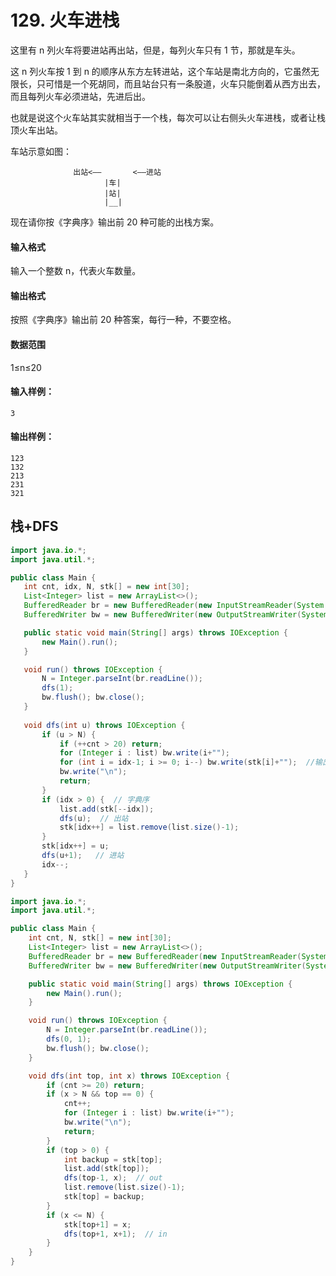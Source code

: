# 129. 火车进栈

这里有 n 列火车将要进站再出站，但是，每列火车只有 1 节，那就是车头。

这 n 列火车按 1 到 n 的顺序从东方左转进站，这个车站是南北方向的，它虽然无限长，只可惜是一个死胡同，而且站台只有一条股道，火车只能倒着从西方出去，而且每列火车必须进站，先进后出。

也就是说这个火车站其实就相当于一个栈，每次可以让右侧头火车进栈，或者让栈顶火车出站。

车站示意如图：

```
              出站<——       <——进站
                     |车|
                     |站|
                     |__|
```

现在请你按《字典序》输出前 20 种可能的出栈方案。

#### 输入格式

输入一个整数 n，代表火车数量。

#### 输出格式

按照《字典序》输出前 20 种答案，每行一种，不要空格。

#### 数据范围

1≤n≤20

#### 输入样例：

```
3
```

#### 输出样例：

```
123
132
213
231
321
```



## 栈+DFS

 ```java
import java.io.*;
import java.util.*;

public class Main {
    int cnt, idx, N, stk[] = new int[30];
    List<Integer> list = new ArrayList<>();
    BufferedReader br = new BufferedReader(new InputStreamReader(System.in));
    BufferedWriter bw = new BufferedWriter(new OutputStreamWriter(System.out));

    public static void main(String[] args) throws IOException {
        new Main().run();
    }

    void run() throws IOException {
        N = Integer.parseInt(br.readLine());
        dfs(1);
        bw.flush(); bw.close();
    }
    
    void dfs(int u) throws IOException {
        if (u > N) {
            if (++cnt > 20) return;
            for (Integer i : list) bw.write(i+"");
            for (int i = idx-1; i >= 0; i--) bw.write(stk[i]+"");  //输出栈中剩下的(后进先出
            bw.write("\n");
            return;
        }
        if (idx > 0) {  // 字典序
            list.add(stk[--idx]);
            dfs(u);  // 出站
            stk[idx++] = list.remove(list.size()-1);
        }
        stk[idx++] = u;
        dfs(u+1);   // 进站
        idx--;
    }
}
 ```



```java
import java.io.*;
import java.util.*;

public class Main {
    int cnt, N, stk[] = new int[30];
    List<Integer> list = new ArrayList<>();
    BufferedReader br = new BufferedReader(new InputStreamReader(System.in));
    BufferedWriter bw = new BufferedWriter(new OutputStreamWriter(System.out));

    public static void main(String[] args) throws IOException {
        new Main().run();
    }

    void run() throws IOException {
        N = Integer.parseInt(br.readLine());
        dfs(0, 1);
        bw.flush(); bw.close();
    }

    void dfs(int top, int x) throws IOException {
        if (cnt >= 20) return;
        if (x > N && top == 0) {
            cnt++;
            for (Integer i : list) bw.write(i+"");
            bw.write("\n");
            return;
        }
        if (top > 0) {
            int backup = stk[top];
            list.add(stk[top]);
            dfs(top-1, x);  // out
            list.remove(list.size()-1);
            stk[top] = backup;
        }
        if (x <= N) {
            stk[top+1] = x;
            dfs(top+1, x+1);  // in
        }
    }
}
```

